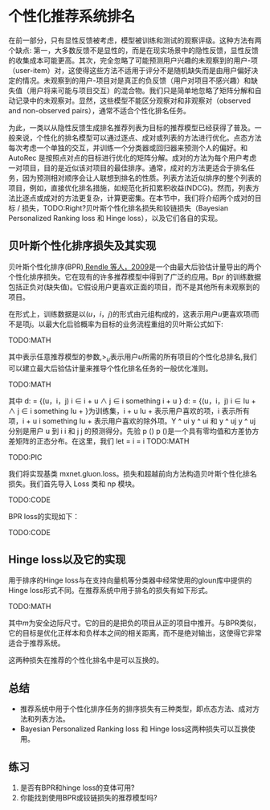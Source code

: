 

<!--
 * @version:
 * @Author:  StevenJokes https://github.com/StevenJokes
 * @Date: 2020-07-02 18:54:00
 * @LastEditors:  StevenJokes https://github.com/StevenJokes
 * @LastEditTime: 2020-07-02 19:21:03
 * @Description:translate Personalized Ranking for Recommender Systems
 * @TODO::
 * @Reference:http://preview.d2l.ai/d2l-en/PR-1092/chapter_recommender-systems/ranking.html
-->

# 个性化推荐系统排名

在前一部分，只有显性反馈被考虑，模型被训练和测试的观察评级。这种方法有两个缺点: 第一，大多数反馈不是显性的，而是在现实场景中的隐性反馈，显性反馈的收集成本可能更高。其次，完全忽略了可能预测用户兴趣的未观察到的用户-项（user-item）对，这使得这些方法不适用于评分不是随机缺失而是由用户偏好决定的情况。未观察到的用户-项目对是真正的负反馈（用户对项目不感兴趣）和缺失值（用户将来可能与项目交互）的混合物。我们只是简单地忽略了矩阵分解和自动记录中的未观察对。显然，这些模型不能区分观察对和非观察对（observed and non-observed pairs），通常不适合个性化排名任务。

为此，一类以从隐性反馈生成排名推荐列表为目标的推荐模型已经获得了普及。一般来说，个性化的排名模型可以通过逐点、成对或列表的方法进行优化。点态方法每次考虑一个单独的交互，并训练一个分类器或回归器来预测个人的偏好。和 AutoRec 是按照点对点的目标进行优化的矩阵分解。成对的方法为每个用户考虑一对项目，目的是近似该对项目的最佳排序。通常，成对的方法更适合于排名任务，因为预测相对顺序会让人联想到排名的性质。列表方法近似排序的整个列表的项目，例如，直接优化排名措施，如规范化折扣累积收益(NDCG)。然而，列表方法比逐点或成对的方法更复杂，计算更密集。在本节中，我们将介绍两个成对的目标 / 损失，TODO:Right?贝叶斯个性化排名损失和铰链损失（Bayesian Personalized Ranking loss 和 Hinge loss），以及它们各自的实现。

## 贝叶斯个性化排序损失及其实现

贝叶斯个性化排序(BPR)[ Rendle 等人，2009](http://preview.d2l.ai/d2l-en/PR-1092/chapter_references/zreferences.html#rendle-freudenthaler-gantner-ea-2009)是一个由最大后验估计量导出的两个个性化排序损失。它在现有的许多推荐模型中得到了广泛的应用。Bpr 的训练数据包括正负对(缺失值)。它假设用户更喜欢正面的项目，而不是其他所有未观察到的项目。

在形式上，训练数据是以$(u，i，j)$的形式由元组构成的，这表示用户$u$更喜欢项$i$而不是项$j$。以最大化后验概率为目标的业务流程重组的贝叶斯公式如下:

TODO:MATH

其中表示任意推荐模型的参数,$>_u$表示用户$u$所需的所有项目的个性化总排名,我们可以建立最大后验估计量来推导个性化排名任务的一般优化准则。

TODO:MATH

其中 d: = {(u，i，j) i ∈ i + u ∧ j ∈ i something i + u } d: = {(u，i，j) i ∈ Iu + ∧ j ∈ i something Iu + }为训练集，i + u Iu + 表示用户喜欢的项，i 表示所有项，i + u i something Iu + 表示用户喜欢的除外项。Y ^ ui y ^ ui 和 y ^ uj y ^ uj 分别是用户 u 到 i i 和 j j 的预测得分。先验 p () p ()是一个具有零均值和方差协方差矩阵的正态分布。在这里，我们 let = i = i TODO:MATH

TODO:PIC

我们将实现基类 mxnet.gluon.loss。损失和超越前向方法构造贝叶斯个性化排名损失。我们首先导入 Loss 类和 np 模块。

TODO:CODE

BPR loss的实现如下：

TODO:CODE

## Hinge loss以及它的实现

用于排序的Hinge loss与在支持向量机等分类器中经常使用的gloun库中提供的Hinge loss形式不同。在推荐系统中用于排名的损失有如下形式。

TODO:MATH

其中$m$为安全边际尺寸。它的目的是把负的项目从正的项目中推开。与BPR类似，它的目标是优化正样本和负样本之间的相关距离，而不是绝对输出，这使得它非常适合于推荐系统。

这两种损失在推荐的个性化排名中是可以互换的。

## 总结

- 推荐系统中用于个性化排序任务的排序损失有三种类型，即点态方法、成对方法和列表方法。
- Bayesian Personalized Ranking loss 和 Hinge loss这两种损失可以互换使用。

## 练习

1. 是否有BPR和hinge loss的变体可用?
1. 你能找到使用BPR或铰链损失的推荐模型吗?
